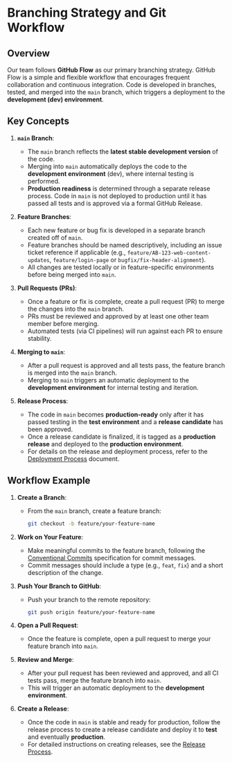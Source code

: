 # Branching Strategy and Git Workflow

## Overview

Our team follows **GitHub Flow** as our primary branching strategy. GitHub Flow is a simple and flexible workflow that encourages frequent collaboration and continuous integration. Code is developed in branches, tested, and merged into the `main` branch, which triggers a deployment to the **development (dev) environment**.

## Key Concepts

1. **`main` Branch**:

   - The `main` branch reflects the **latest stable development version** of the code.
   - Merging into `main` automatically deploys the code to the **development environment** (dev), where internal testing is performed.
   - **Production readiness** is determined through a separate release process. Code in `main` is not deployed to production until it has passed all tests and is approved via a formal GitHub Release.

2. **Feature Branches**:

   - Each new feature or bug fix is developed in a separate branch created off of `main`.
   - Feature branches should be named descriptively, including an issue ticket reference if applicable (e.g., `feature/AB-123-web-content-updates`, `feature/login-page` or `bugfix/fix-header-alignment`).
   - All changes are tested locally or in feature-specific environments before being merged into `main`.

3. **Pull Requests (PRs)**:

   - Once a feature or fix is complete, create a pull request (PR) to merge the changes into the `main` branch.
   - PRs must be reviewed and approved by at least one other team member before merging.
   - Automated tests (via CI pipelines) will run against each PR to ensure stability.

4. **Merging to `main`**:

   - After a pull request is approved and all tests pass, the feature branch is merged into the `main` branch.
   - Merging to `main` triggers an automatic deployment to the **development environment** for internal testing and iteration.

5. **Release Process**:
   - The code in `main` becomes **production-ready** only after it has passed testing in the **test environment** and a **release candidate** has been approved.
   - Once a release candidate is finalized, it is tagged as a **production release** and deployed to the **production environment**.
   - For details on the release and deployment process, refer to the [Deployment Process](../devops-and-automation/deployment-process.md) document.

## Workflow Example

1. **Create a Branch**:

   - From the `main` branch, create a feature branch:
     ```bash
     git checkout -b feature/your-feature-name
     ```

2. **Work on Your Feature**:

   - Make meaningful commits to the feature branch, following the [Conventional Commits](../general-development-practices/coding-standards.md#commit-message-standards-conventional-commits) specification for commit messages.
   - Commit messages should include a type (e.g., `feat`, `fix`) and a short description of the change.

3. **Push Your Branch to GitHub**:

   - Push your branch to the remote repository:
     ```bash
     git push origin feature/your-feature-name
     ```

4. **Open a Pull Request**:

   - Once the feature is complete, open a pull request to merge your feature branch into `main`.

5. **Review and Merge**:

   - After your pull request has been reviewed and approved, and all CI tests pass, merge the feature branch into `main`.
   - This will trigger an automatic deployment to the **development environment**.

6. **Create a Release**:
   - Once the code in `main` is stable and ready for production, follow the release process to create a release candidate and deploy it to **test** and eventually **production**.
   - For detailed instructions on creating releases, see the [Release Process](../devops-and-automation/release-process.md).
